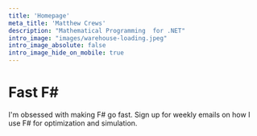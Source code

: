 ```yaml
---
title: 'Homepage'
meta_title: 'Matthew Crews'
description: "Mathematical Programming  for .NET"
intro_image: "images/warehouse-loading.jpeg"
intro_image_absolute: false
intro_image_hide_on_mobile: true
---
```


# Fast F#

I'm obsessed with making F# go fast. Sign up for weekly emails on how I use F# for optimization and simulation.
